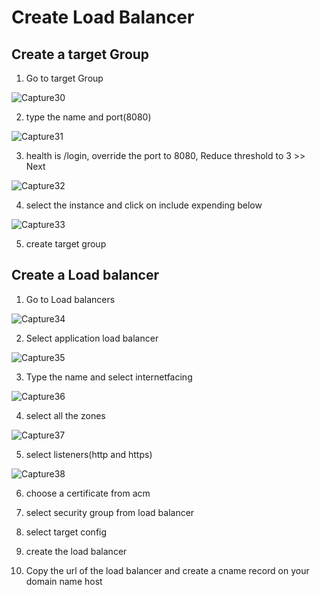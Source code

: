 # Create Load Balancer

## Create a target Group

1. Go to target Group

![Capture30](https://user-images.githubusercontent.com/18073289/216625998-9ce7c419-f52f-4577-9795-5b4ae131a435.PNG)

2. type the name and port(8080)

![Capture31](https://user-images.githubusercontent.com/18073289/216626042-7d8d8b6e-acf6-42cd-81b2-7c6717a7606f.PNG)

3. health is /login,  override the port to 8080,  Reduce threshold to 3 >> Next

![Capture32](https://user-images.githubusercontent.com/18073289/216626275-0e66516f-1be9-40ce-88af-df8647b7059c.PNG)

4. select the instance and click on include expending below

![Capture33](https://user-images.githubusercontent.com/18073289/216626383-d8bde916-45b6-41ca-bd61-241436762412.PNG)

5. create target group

## Create a Load balancer

1. Go to Load balancers

![Capture34](https://user-images.githubusercontent.com/18073289/216626457-7d12799f-7b82-45b2-a30b-91f5e602d674.PNG)

2. Select application load balancer

![Capture35](https://user-images.githubusercontent.com/18073289/216626514-409f1ac3-8220-4097-93ec-c94ee5a43f80.PNG)

3. Type the name and select internetfacing

![Capture36](https://user-images.githubusercontent.com/18073289/216626643-3c50ab67-fd32-46e7-99ac-7271cf93aae5.PNG)

4. select all the zones

![Capture37](https://user-images.githubusercontent.com/18073289/216626713-6cd4609e-a4dd-4789-b54f-8b8e38a8a3f9.PNG)

5. select listeners(http and https)

![Capture38](https://user-images.githubusercontent.com/18073289/216626782-9b1b0901-8c52-4312-a44d-b98c2b05533b.PNG)

6. choose a certificate from acm

7. select security group from load balancer
8. select target config
9. create the load balancer
10. Copy the url of the load balancer and create a cname record on your domain name host
